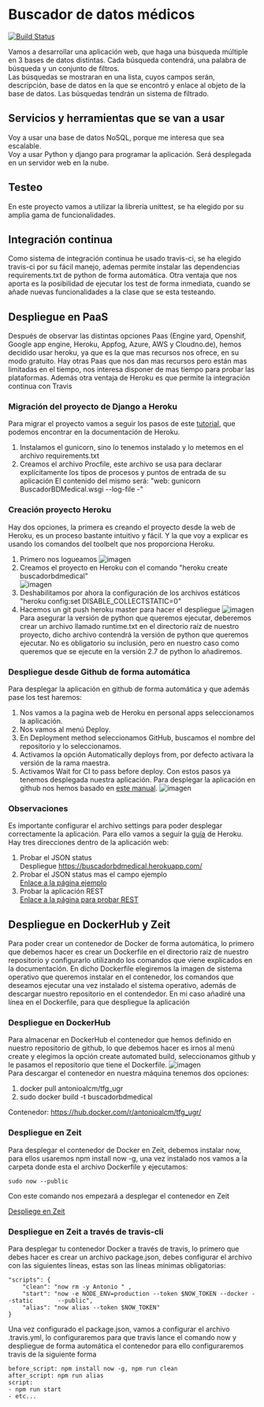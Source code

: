# Buscador de datos médicos  
[![Build Status](https://travis-ci.org/AntonioAlcM/tfg_ugr.svg?branch=master)](https://travis-ci.org/AntonioAlcM/tfg_ugr)  

Vamos a desarrollar una aplicación web, que haga una búsqueda múltiple en 3 bases de datos distintas.
Cada búsqueda contendrá, una palabra de búsqueda y un conjunto de filtros.    
Las búsquedas se mostraran en una lista, cuyos campos serán, descripción, base de datos en la que se encontró y enlace al objeto de la base de datos. Las búsquedas tendrán un sistema de filtrado.  

## Servicios y herramientas que se van a usar

Voy a usar una base de datos NoSQL, porque me interesa que sea escalable.  
Voy a usar Python y django para programar la aplicación.
Será desplegada en un servidor web en la nube.

## Testeo

En este proyecto vamos a utilizar la librería unittest, se ha elegido por su amplia gama de funcionalidades.

## Integración continua

Como sistema de integración continua he usado travis-ci, se ha elegido travis-ci por su fácil manejo, ademas permite instalar las dependencias requirements.txt de python de forma automática. Otra ventaja que nos aporta es la posibilidad de ejecutar los test de forma inmediata, cuando se añade nuevas funcionalidades a la clase que se esta testeando.

## Despliegue en PaaS  
Después de observar las distintas opciones Paas (Engine yard, Openshif, Google app engine, Heroku, Appfog, Azure, AWS y Cloudno.de), hemos decidido usar heroku, ya que es la que mas recursos nos ofrece, en su modo gratuito. Hay otras Paas que nos dan mas recursos pero están mas limitadas en el tiempo, nos interesa disponer de mas tiempo para probar las plataformas. Además otra ventaja de Heroku es que permite la integración continua con Travis

### Migración del proyecto de Django a Heroku
Para migrar el proyecto vamos a seguir los pasos de este [tutorial](https://devcenter.heroku.com/articles/django-app-configuration), que podemos encontrar en la documentación de Heroku.
1. Instalamos el gunicorn, sino lo tenemos instalado y lo metemos en el archivo requirements.txt
2. Creamos el archivo Procfile, este archivo se usa para declarar explícitamente los tipos de procesos y puntos de entrada de su aplicación
	El contenido del mismo será: "web: gunicorn BuscadorBDMedical.wsgi --log-file -"


### Creación proyecto Heroku
Hay dos opciones, la primera es creando el proyecto desde la web de Heroku, es un proceso bastante intuitivo y fácil. Y la que voy a explicar es usando los comandos del toolbelt que nos proporciona Heroku.
1. Primero nos logueamos
![imagen](https://github.com/AntonioAlcM/IV17-18-Autoevaluacion/blob/master/Tema3/Imagenes/ejercicio2.1.png?raw=true)
2. Creamos el proyecto en Heroku con el comando "heroku create buscadorbdmedical"  
![imagen](https://github.com/AntonioAlcM/IV17-18-Autoevaluacion/blob/master/Tema3/Imagenes/hito3.1.png?raw=true)
4. Deshabilitamos por ahora la configuración de los archivos estáticos "heroku config:set DISABLE_COLLECTSTATIC=0"  
5. Hacemos un git push heroku master para hacer el despliegue
![imagen](https://github.com/AntonioAlcM/IV17-18-Autoevaluacion/blob/master/Tema3/Imagenes/hito3.2.png?raw=true)
Para asegurar la versión de python que queremos ejecutar, deberemos crear un archivo llamado runtime.txt en el directorio raíz de nuestro proyecto, dicho archivo contendrá la versión de python que queremos ejecutar. No es obligatorio su inclusión, pero en nuestro caso como queremos que se ejecute en la versión 2.7 de python lo añadiremos.

### Despliegue desde Github de forma automática
Para desplegar la aplicación en github de forma automática y que además pase los test haremos:
1. Nos vamos a la pagina web de Heroku en personal apps seleccionamos la aplicación.
2. Nos vamos al menú Deploy.
3. En Deployment method seleccionamos GitHub, buscamos el nombre del repositorio y lo seleccionamos.
4. Activamos la opción Automatically deploys from, por defecto activara la versión de la rama maestra.
5. Activamos Wait for CI to pass before deploy.
Con estos pasos ya tenemos desplegada nuestra aplicación. Para desplegar la aplicación en github nos hemos basado en [este manual](https://devcenter.heroku.com/articles/github-integration).
![imagen](https://github.com/AntonioAlcM/IV17-18-Autoevaluacion/blob/master/Tema3/Imagenes/hito3.3.png?raw=true)

### Observaciones
Es importante configurar el archivo settings para poder desplegar correctamente la aplicación. Para ello vamos a seguir la [guía](https://devcenter.heroku.com/articles/django-app-configuration) de Heroku.
Hay tres direcciones dentro de la aplicación web:
1. Probar el JSON status  
Despliegue https://buscadorbdmedical.herokuapp.com/
2. Probar el JSON status mas el campo ejemplo  
[Enlace a la página ejemplo](https://buscadorbdmedical.herokuapp.com/buscador/ejemplo/)
3. Probar la aplicación REST  
[Enlace a la página para probar REST](https://buscadorbdmedical.herokuapp.com/buscador/rest/)

## Despliegue en DockerHub y Zeit  
Para poder crear un contenedor de Docker de forma automática, lo primero que debemos hacer es crear un Dockerfile en el directorio raíz de nuestro repositorio y configurarlo utilizando los comandos  que viene explicados en la documentación. En dicho Dockerfile elegiremos la imagen de sistema operativo que queremos instalar en el contenedor, los comandos que deseamos ejecutar una vez instalado el sistema operativo, además de descargar nuestro repositorio en el contendedor. En mi caso añadiré una línea en el Dockerfile, para que despliegue la aplicación

### Despliegue en DockerHub
Para almacenar en DockerHub el contenedor que hemos definido en nuestro repositorio de github, lo que debemos hacer es irnos al menú create y elegimos la opción create automated build, seleccionamos github y le pasamos el repositorio que tiene el Dockerfile.
![imagen](https://github.com/AntonioAlcM/IV17-18-Autoevaluacion/blob/master/Tema4/Imagenes/docker0.0.png?raw=true)  
Para descargar el contenedor en nuestra máquina tenemos dos opciones:
1. docker pull antonioalcm/tfg_ugr
2. sudo docker build -t buscadorbdmedical

Contenedor: https://hub.docker.com/r/antonioalcm/tfg_ugr/

### Despliegue en Zeit
Para desplegar el contenedor de Docker en Zeit, debemos instalar now, para ellos usaremos npm install now -g, una vez instalado nos vamos a la carpeta donde esta el archivo Dockerfile y ejecutamos:

	sudo now --public

Con este comando nos empezará a desplegar el contenedor en Zeit

[Despliege en Zeit](https://antonio-fxtswcikye.now.sh/status/)
### Despliegue en Zeit a través de travis-cli
Para desplegar tu contenedor Docker a través de travis, lo primero que debes hacer es crear un archivo package.json, debes configurar el archivo con las siguientes líneas, estas son las líneas mínimas obligatorias:

	"scripts": {
		"clean": "now rm -y Antonio " ,
		"start": "now -e NODE_ENV=production --token $NOW_TOKEN --docker --static 		--public",
		"alias": "now alias --token $NOW_TOKEN"
	}

Una vez configurado el package.json, vamos a configurar el archivo .travis.yml, lo configuraremos para que travis lance el comando now y despliegue de forma automática el contenedor para ello configuraremos travis de la siguiente forma

	before_script: npm install now -g, npm run clean
	after_script: npm run alias
	script:
	- npm run start
	- etc...
